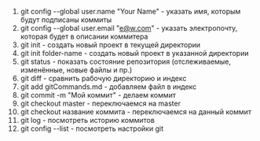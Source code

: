 1. git config --global user.name "Your Name" - указать имя, которым будут подписаны коммиты
1. git config --global user.email "e@w.com" - указать электропочту, которая будет в описании коммитера
1. git init - создать новый проект в текущей директории
1. git init folder-name - создать новый проект в указанной директории
1. git status - показать состояние репозитория (отслеживаемые, изменённые, новые файлы и пр.)
1. git diff - сравнить рабочую директорию и индекс
1. git add gitCommands.md - добавляем файл в индекс
1. git commit -m "Мой коммит" - делаем коммит
1. git checkout master - переключаемся на master
1. git checkout название коммита - переключаемся на данный коммит
1. git log - посмотреть историю коммитов
1. git config --list - посмотреть настройки git
